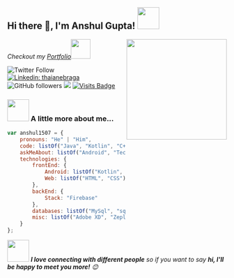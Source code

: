 

<!--
**Anshul1507/Anshul1507** is a ✨ _special_ ✨ repository because its `README.md` (this file) appears on your GitHub profile.

Here are some ideas to get you started:

- 🔭 I’m currently working on ...
- 🌱 I’m currently learning ...
- 👯 I’m looking to collaborate on ...
- 🤔 I’m looking for help with ...
- 💬 Ask me about ...
- 📫 How to reach me: ...
- 😄 Pronouns: ...
- ⚡ Fun fact: ...
-->
<!-- ![Github-Stats](https://github-readme-stats.vercel.app/api?username=Anshul1507&show_icons=true) -->


<h2>Hi there 👋, I'm Anshul Gupta! <img src="https://media.giphy.com/media/BgXCo6w7Kslaw/giphy.gif" width="50"></h2>
<img align='right' src="https://media.giphy.com/media/RM0Csu9TY1yqyyqvwR/giphy.gif" width="230">
<p><em>Checkout my <a href="http://anshul1507.tech/">Portfolio</a><img src="https://media.giphy.com/media/3oFzm4W5S8U6VDnBdK/giphy.gif" width="45"> 
</em></p>

![Twitter Follow](https://img.shields.io/twitter/follow/thenoobydev?label=Follow)
[![Linkedin: thaianebraga](https://img.shields.io/badge/-anshul1507-blue?style=flat-square&logo=Linkedin&logoColor=white&link=https://www.linkedin.com/in/anshul1507/)](https://www.linkedin.com/in/anshul1507/)
![GitHub followers](https://img.shields.io/github/followers/anshul1507?label=Follow&style=social)
![](https://visitor-badge.glitch.me/badge?page_id=anshul1507)
[![Visits Badge](https://badges.pufler.dev/visits/anshul1507/anshul1507)](https://badges.pufler.dev)

### <img src="https://media.giphy.com/media/wtgpiXTZKOyTS/giphy.gif" width="50"> A little more about me...  

```javascript
var anshul1507 = {
    pronouns: "He" | "Him",
    code: listOf("Java", "Kotlin", "C++", "HTML", "CSS", "sqlite"),
    askMeAbout: listOf("Android", "Tech", "Competitive programming", "Motivation"),
    technologies: {
        frontEnd: {
            Android: listOf("Kotlin", "Java", "Dart"),
            Web: listOf("HTML", "CSS")
        },
        backEnd: {
            Stack: "Firebase"
        },
        databases: listOf("MySql", "sqlite", "Firebase", "mongo"),
        misc: listOf("Adobe XD", "Zeplin", "Figma", "Jenkins", "Socket.IO", "GCP")
    }
};
```

<img src="https://media.giphy.com/media/RLJlww7swF5i1dD0gm/giphy.gif" width="50"> <em><b>I love connecting with different people</b> so if you want to say <b>hi, I'll be happy to meet you more!</b> 😊</em>

